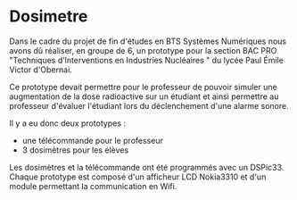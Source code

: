 # Dosimetre

Dans le cadre du projet de fin d'études en BTS Systèmes Numériques nous avons dû réaliser, en groupe de 6, un prototype pour la section BAC PRO "Techniques d’Interventions en Industries Nucléaires " du lycée Paul Émile Victor d'Obernai.

Ce prototype devait permettre pour le professeur de pouvoir simuler une augmentation de la dose radioactive sur un étudiant et ainsi permettre au professeur d'évaluer l'étudiant lors du déclenchement d'une alarme sonore.

Il y a eu donc deux prototypes :

  - une télécommande pour le professeur
  - 3 dosimètres pour les élèves
  
Les dosimètres et la télécommande ont été programmés avec un DSPic33.
Chaque prototype est composé d'un afficheur LCD Nokia3310 et d'un module permettant la communication en Wifi.
